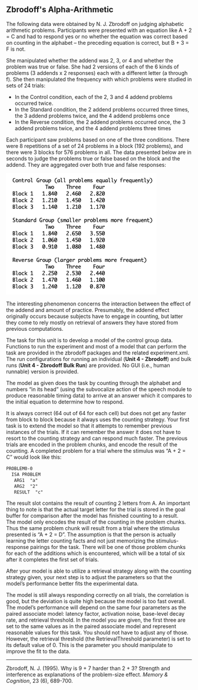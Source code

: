 ## Zbrodoff's Alpha-Arithmetic
The following data were obtained by N. J. Zbrodoff on judging alphabetic 
arithmetic problems.  Participants were presented with an equation like A + 2 = C
 and had to respond yes or no whether the equation was correct based on counting 
 in the alphabet – the preceding equation is correct, but B + 3 = F is not.  

She manipulated whether the addend was 2, 3, or 4 and whether the problem was 
true or false.  She had 2 versions of each of the 6 kinds of problems (3 addends 
x 2 responses) each with a different letter (a through f). She then manipulated 
the frequency with which problems were studied in sets of 24 trials:

* In the Control condition, each of the 2, 3 and 4 addend problems occurred twice.
* In the Standard condition, the 2 addend problems occurred three times, the 3 
addend problems twice, and the 4 addend problems once
* In the Reverse condition, the 2 addend problems occurred once, the 3 addend 
problems twice, and the 4 addend problems three times

Each participant saw problems based on one of the three conditions.  There were 
8 repetitions of a set of 24 problems in a block (192 problems), and there were 
3 blocks for 576 problems in all.  The data presented below are in seconds to 
judge the problems true or false based on the block and the addend.  They are 
aggregated over both true and false responses:

![data](images/zdata.png)

The interesting phenomenon concerns the interaction between the effect of the 
addend and amount of practice.  Presumably, the addend effect originally occurs 
because subjects have to engage in counting, but latter they come to rely mostly 
on retrieval of answers they have stored from previous computations.  

The task for this unit is to develop a model of the control group data. Functions 
to run the experiment and most of a model that can perform the task are provided 
in the zbrodoff packages and the related experiment.xml. The run configurations
for running an individual (**Unit 4 - Zbrodoff**) and bulk runs (**Unit 4 - Zbrodoff Bulk Run**) are
provided. No GUI (i.e., human runnable) version is provided.
 
The model as given does the task by counting through the alphabet and numbers 
“in its head” (using the subvocalize action of 
the speech module to produce reasonable timing data) to arrive at an answer which
it compares to the initial equation to determine how to respond.

It is always correct (64 out of 64 for each cell) but does not get any faster 
from block to block because it always uses the counting strategy.  Your first 
task is to extend the model so that it attempts to remember previous instances 
of the trials.  If it can remember the answer it does not have to resort to the 
counting strategy and can respond much faster.  The previous trials are encoded
 in the problem chunks, and encode the result of the counting.  A completed 
 problem for a trial where the stimulus was “A + 2 = C” would look like this:
```
PROBLEM0-0
  ISA PROBLEM
   ARG1  "a"
   ARG2  "2"
   RESULT  "c"

``` 
The result slot contains the result of counting 2 letters from A.  An important
thing to note is that the actual target letter for the trial is stored in the 
goal buffer for comparison after the model has finished counting to a result.  
The model only encodes the result of the counting in the problem chunks.  Thus 
the same problem chunk will result from a trial where the stimulus presented is
“A + 2 = D”.  The assumption is that the person is actually learning the letter 
counting facts and not just memorizing the stimulus-response pairings for the 
task. There will be one of those problem chunks for each of the additions which 
is encountered, which will be a total of six after it completes the first set 
of trials.
 
After your model is able to utilize a retrieval strategy along with the counting 
strategy given, your next step is to adjust the parameters so that the model’s 
performance better fits the experimental data.   

The model is still always responding correctly on all trials, the correlation is 
good, but the deviation is quite high because the model is too fast overall.  
The model’s performance will depend on the same four parameters as the paired 
associate model: latency factor, activation noise, base-level decay rate, and 
retrieval threshold.  In the model you are given, the first three are set to the 
same values as in the paired associate model and represent reasonable values for 
this task.  You should not have to adjust any of those.  However, the retrieval 
threshold (the RetrievalThreshold parameter) is set to its default value of 0.  This is the 
parameter you should manipulate to improve the fit to the data.  



***

Zbrodoff, N. J. (1995).  Why is 9 + 7 harder than 2 + 3?  Strength and interference 
as explanations of the problem-size effect.  *Memory & Cognition*, 23 (6), 689-700.
